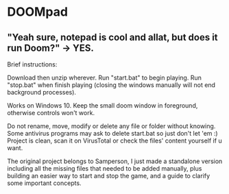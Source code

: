 # DOOMpad
"Yeah sure, notepad is cool and allat, but does it run Doom?" -> YES.
---

Brief instructions:

Download then unzip wherever.
Run "start.bat" to begin playing.
Run "stop.bat" when finish playing (closing the windows manually will not end background processes).

Works on Windows 10.
Keep the small doom window in foreground, otherwise controls won't work.

Do not rename, move, modify or delete any file or folder without knowing.
Some antivirus programs may ask to delete start.bat so just don't let 'em :)
Project is clean, scan it on VirusTotal or check the files' content yourself if u want.

The original project belongs to Samperson, I just made a standalone version including all the missing files that needed to be added manually, plus building an easier way to start and stop the game, and a guide to clarify some important concepts.


